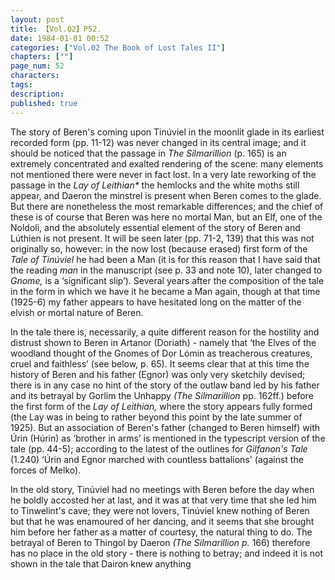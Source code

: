 ```yaml
---
layout: post
title: 【Vol.02】P52.
date: 1984-01-01 00:52
categories: ["Vol.02 The Book of Lost Tales II"]
chapters: [""]
page_num: 52
characters: 
tags: 
description: 
published: true
---
```


<p style="text-indent: 0;">
The story of Beren's coming upon Tinúviel in the moonlit glade in its earliest recorded form (pp. 11-12) was never changed in its central image; and it should be noticed that the passage in <I>The Silmarillion </I>(p. 165) is an extremely concentrated and exalted rendering of the scene: many elements not mentioned there were never in fact lost. In a very late reworking of the passage in the <I>Lay of Leithian* </I>the hemlocks and the white moths still appear, and Daeron the minstrel is present when Beren comes to the glade. But there are nonetheless the most remarkable differences; and the chief of these is of course that Beren was here no mortal Man, but an Elf, one of the Noldoli, and the absolutely essential element of the story of Beren and Lúthien is not present. It will be seen later (pp. 71-2, 139) that this was not originally so, however: in the now lost (because erased) first form of the <I>Tale of Tinúviel </I>he had been a Man (it is for this reason that I have said that the reading <I>man </I>in the manuscript (see p. 33 and note 10), later changed to <I>Gnome, </I>is a ‘significant slip’). Several years after the composition of the tale in the form in which we have it he became a Man again, though at that time (1925-6) my father appears to have hesitated long on the matter of the elvish or mortal nature of Beren.
</p>

In the tale there is, necessarily, a quite different reason for the hostility and distrust shown to Beren in Artanor (Doriath) - namely that ‘the Elves of the woodland thought of the Gnomes of Dor Lómin as treacherous creatures, cruel and faithless’ (see below, p. 65). It seems clear that at this time the history of Beren and his father (Egnor) was only very sketchily devised; there is in any case no hint of the story of the outlaw band led by his father and its betrayal by Gorlim the Unhappy <I>(The Silmarillion </I>pp. 162ff.) before the first form of the <I>Lay of Leithian, </I>where the story appears fully formed (the Lay was in being to rather beyond this point by the late summer of 1925). But an association of Beren's father (changed to Beren himself) with Úrin (Húrin) as ‘brother in arms’ is mentioned in the typescript version of the tale (pp. 44-5); according to the latest of the outlines for <I>Gilfanon's Tale </I>(1.240) ‘Úrin and Egnor marched with countless battalions' (against the forces of Melko).

In the old story, Tinúviel had no meetings with Beren before the day when he boldly accosted her at last, and it was at that very time that she led him to Tinwelint's cave; they were not lovers, Tinúviel knew nothing of Beren but that he was enamoured of her dancing, and it seems that she brought him before her father as a matter of courtesy, the natural thing to do. The betrayal of Beren to Thingol by Daeron <I>(The Silmarillion p. </I>166) therefore has no place in the old story - there is nothing to betray; and indeed it is not shown in the tale that Dairon knew anything

